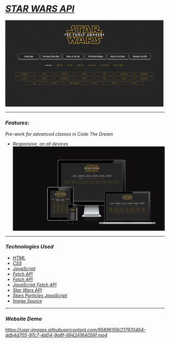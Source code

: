<h1><em><a href="https://star-wars-mvstoyan.netlify.app" target="_blank">STAR WARS API</a><em></h1>
    <img src="img/screen.png" alt="Project photo" width="500px">
<hr>
  <h3>Features:</h3>
  <p>Pre-work for advanced classes in Code The Dream</p>
    <ul>
      <li>Responsive, on all devices</li>
      <img src="img/screens.png" alt="Project photo" width="500px">
   </ul>
<hr>
  <h3>Technologies Used</h3>
   <ul>
      <li><a href="https://www.w3schools.com/html/" target="_blank">HTML</a></li>
      <li><a href="https://www.w3schools.com/css/" target="_blank">CSS</a></li>
      <li><a href="https://javascript.info/" target="_blank">JavaScript</a></li>
      <li><a href="https://www.freecodecamp.org/news/how-to-make-api-calls-with-fetch/" target="_blank">Fetch API</a></li>
      <li><a href="https://www.geeksforgeeks.org/how-to-use-the-javascript-fetch-api-to-get-data/" target="_blank">Fetch API</a></li>
      <li><a href="https://www.javascripttutorial.net/javascript-fetch-api/" target="_blank">JavaScript Fetch API</a></li>
      <li><a href="https://www.swapi.tech/" target="_blank">Star Wars API</a></li>
      <li><a href="https://codepen.io/bob6664569" target="_blank">Stars Particles JavaScript</a></li>
      <li><a href="" target="_blank">Image Source</a></li>
   </ul>
<hr>
  <h3>Website Demo</h3>
<div>


https://user-images.githubusercontent.com/95896159/217970464-ddb4d705-97c7-4d04-9a8f-99424164056f.mp4



</div>

